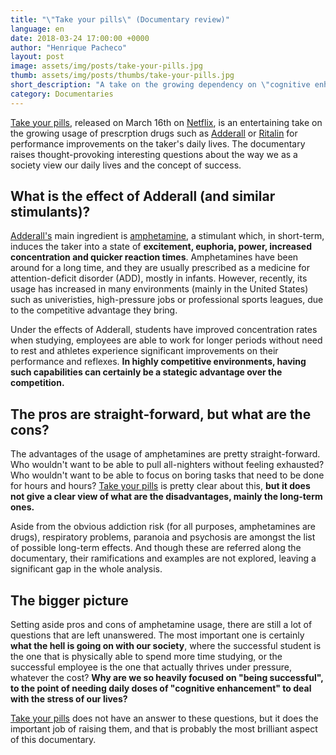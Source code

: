 ```yaml
---
title: "\"Take your pills\" (Documentary review)"
language: en
date: 2018-03-24 17:00:00 +0000
author: "Henrique Pacheco"
layout: post
image: assets/img/posts/take-your-pills.jpg
thumb: assets/img/posts/thumbs/take-your-pills.jpg
short_description: "A take on the growing dependency on \"cognitive enhancement\" meds."
category: Documentaries
---
```


[Take your pills][pills-link], released on March 16th on [Netflix][pills-netflix-link], is an entertaining take on the growing usage of prescrption drugs such as [Adderall][adderall-link] or [Ritalin][ritalin-link] for performance improvements on the taker's daily lives. The documentary raises thought-provoking interesting questions about the way we as a society view our daily lives and the concept of success.

## What is the effect of Adderall (and similar stimulants)?

[Adderall's][adderall-link] main ingredient is [amphetamine][amphetamine-link], a stimulant which, in short-term, induces the taker into a state of **excitement, euphoria, power, increased concentration and quicker reaction times**. Amphetamines have been around for a long time, and they are usually prescribed as a medicine for attention-deficit disorder (ADD), mostly in infants. However, recently, its usage has increased in many environments (mainly in the United States) such as univeristies, high-pressure jobs or professional sports leagues, due to the competitive advantage they bring.

Under the effects of Adderall, students have improved concentration rates when studying, employees are able to work for longer periods without need to rest and athletes experience significant improvements on their performance and reflexes. **In highly competitive environments, having such capabilities can certainly be a stategic advantage over the competition.**


## The pros are straight-forward, but what are the cons?

The advantages of the usage of amphetamines are pretty straight-forward. Who wouldn't want to be able to pull all-nighters without feeling exhausted? Who wouldn't want to be able to focus on boring tasks that need to be done for hours and hours? [Take your pills][pills-link] is pretty clear about this, **but it does not give a clear view of what are the disadvantages, mainly the long-term ones.**

Aside from the obvious addiction risk (for all purposes, amphetamines are drugs), respiratory problems, paranoia and psychosis are amongst the list of possible long-term effects. And though these are referred along the documentary, their ramifications and examples are not explored, leaving a significant gap in the whole analysis.


## The bigger picture

Setting aside pros and cons of amphetamine usage, there are still a lot of questions that are left unanswered. The most important one is certainly **what the hell is going on with our society**, where the successful student is the one that is physically able to spend more time studying, or the successful employee is the one that actually thrives under pressure, whatever the cost? **Why are we so heavily focused on "being successful", to the point of needing daily doses  of "cognitive enhancement" to deal with the stress of our lives?**

[Take your pills][pills-link] does not have an answer to these questions, but it does the important job of raising them, and that is probably the most brilliant aspect of this documentary.



[pills-link]: http://www.imdb.com/title/tt7983844/
[pills-netflix-link]: http://www.imdb.com/title/tt7983844/
[adderall-link]: https://en.wikipedia.org/wiki/Adderall
[ritalin-link]: https://en.wikipedia.org/wiki/Methylphenidate
[amphetamine-link]: https://drugabuse.com/library/the-effects-of-amphetamine-use/